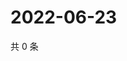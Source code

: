 # 2022-06-23

共 0 条

<!-- BEGIN WEIBO -->
<!-- 最后更新时间 Thu Jun 23 2022 16:06:55 GMT+0800 (China Standard Time) -->

<!-- END WEIBO -->
